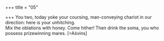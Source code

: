 +++
title = "05"

+++
You two, today yoke your coursing, man-conveying chariot in our  direction: here is your unhitching.  
Mix the oblations with honey. Come hither! Then drink the soma, you  who possess prizewinning mares. [=Aśvins]  